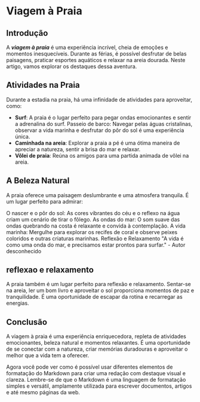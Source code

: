 # Viagem à Praia
## Introdução
A ***viagem à praia*** é uma experiência incrível, cheia de emoções e momentos inesquecíveis. Durante as férias, é possível desfrutar de belas paisagens, praticar esportes aquáticos e relaxar na areia dourada. Neste artigo, vamos explorar os destaques dessa aventura.

## Atividades na Praia 
Durante a estadia na praia, há uma infinidade de atividades para aproveitar, como:

- **Surf**: A praia é o lugar perfeito para pegar ondas emocionantes e sentir a adrenalina do surf.
Passeio de barco: Navegar pelas águas cristalinas, observar a vida marinha e desfrutar do pôr do sol é uma experiência única.
- **Caminhada na areia**: Explorar a praia a pé é uma ótima maneira de apreciar a natureza, sentir a brisa do mar e relaxar.
- **Vôlei de praia**: Reúna os amigos para uma partida animada de vôlei na areia.
## A Beleza Natural
A praia oferece uma paisagem deslumbrante e uma atmosfera tranquila. É um lugar perfeito para admirar:

O nascer e o pôr do sol: As cores vibrantes do céu e o reflexo na água criam um cenário de tirar o fôlego.
As ondas do mar: O som suave das ondas quebrando na costa é relaxante e convida à contemplação.
A vida marinha: Mergulhe para explorar os recifes de coral e observe peixes coloridos e outras criaturas marinhas.
Reflexão e Relaxamento
"A vida é como uma onda do mar, e precisamos estar prontos para surfar." - Autor desconhecido


## reflexao e relaxamento 
A praia também é um lugar perfeito para reflexão e relaxamento. Sentar-se na areia, ler um bom livro e aproveitar o sol proporciona momentos de paz e tranquilidade. É uma oportunidade de escapar da rotina e recarregar as energias.

## Conclusão 
A viagem à praia é uma experiência enriquecedora, repleta de atividades emocionantes, beleza natural e momentos relaxantes. É uma oportunidade de se conectar com a natureza, criar memórias duradouras e aproveitar o melhor que a vida tem a oferecer.

Agora você pode ver como é possível usar diferentes elementos de formatação do Markdown para criar uma redação com destaque visual e clareza. Lembre-se de que o Markdown é uma linguagem de formatação simples e versátil, amplamente utilizada para escrever documentos, artigos e até mesmo páginas da web.